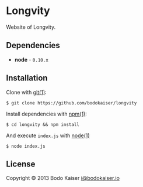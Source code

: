 # Longvity

Website of Longvity.

## Dependencies

* **node** - `0.10.x`

## Installation

Clone with [git(1)](http://help.github.com):

    $ git clone https://github.com/bodokaiser/longvity

Install dependencies with [npm(1)](http://npmjs.org):

    $ cd longvity && npm install

And execute `index.js` with [node(1)](http://nodejs.org)

    $ node index.js

## License

Copyright © 2013 Bodo Kaiser <i@bodokaiser.io>
